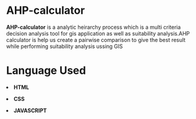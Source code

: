 # AHP-calculator
<strong>AHP-calculator</strong> is a analytic heirarchy process which is a multi criteria decision analysis tool for gis application as well as suitability analysis.AHP calculator is help us create a pairwise comparison to give the best result while performing suitability analysis ussing GIS
<h1>Language Used</h1>
<strong><li>HTML </li></strong> 

<strong><li>CSS</li></strong>  

<strong><li>JAVASCRIPT</li></strong>

